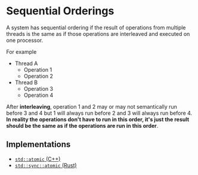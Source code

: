 # Sequential Orderings

A system has sequential ordering if the result of operations from multiple
threads is the same as if those operations are interleaved and executed on one
processor.

For example

- Thread A
  - Operation 1
  - Operation 2
- Thread B
  - Operation 3
  - Operation 4

After **interleaving**, operation 1 and 2 may or may not semantically run before
3 and 4 but 1 will always run before 2 and 3 will always run before 4. **In
reality the operations don't have to run in this order, it's just the result
should be the same as if the operations are run in this order**.

## Implementations

- [`std::atomic` (C++)](https://en.cppreference.com/w/cpp/atomic/atomic)
- [`std::sync::atomic` (Rust)](https://doc.rust-lang.org/std/sync/atomic/index.html)
